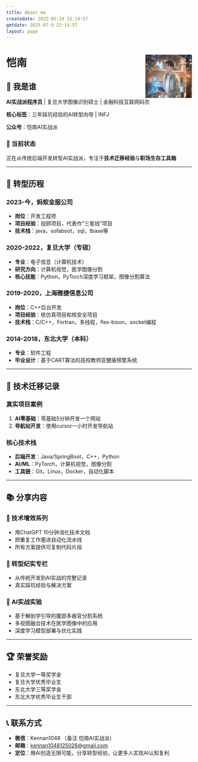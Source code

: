 ```yaml
---
title: About me
createdate: 2022-02-24 22:14:57
gmtdate: 2025-07-9 22:14:57
layout: page
---
```


<h1>恺南<img src="/images/kennanAi.png" width="25%" align ="right"></h1>

## 🎯 我是谁
**AI实战派程序员** | 复旦大学图像识别硕士 | 金融科技互联网码农

**核心标签**：三年踩坑经验的AI转型向导 | INFJ

**公众号**：恺南AI实战派

### 💼 当前状态
正在从传统后端开发转型AI实战派，专注于**技术迁移经验**与**职场生存工具箱**

---

## 🚀 转型历程

### 2023-今，蚂蚁金服公司
- **岗位**：开发工程师
- **项目经验**：投顾项目，代表作“三笔钱”项目
- **技术栈**：java，sofaboot，sql，tbase等

### 2020-2022，复旦大学（专硕）
- **专业**：电子信息（计算机技术）
- **研究方向**：计算机视觉，医学图像分割
- **核心技能**：Python，PyTorch深度学习框架，图像分割算法
  
### 2019-2020，上海雅捷信息公司
- **岗位**：C++后台开发
- **项目经验**：核仿真项目和核安全项目
- **技术栈**：C/C++，Fortran，多线程，flex-bison，socket编程
  
### 2014-2018，东北大学（本科）
- **专业**：软件工程
- **毕业设计**：基于CART算法的高校教师亚健康预警系统

---

## 🔧 技术迁移记录
### 真实项目案例
1. **AI零基础**：零基础5分钟开发一个网站
2. **导航站开发**：使用cursor一小时开发导航站

### 核心技术栈
- **后端开发**：Java/SpringBoot，C++，Python
- **AI/ML**：PyTorch，计算机视觉，图像分割
- **工具链**：Git，Linux，Docker，自动化脚本

---

## 📚 分享内容
### 🎯 技术增效系列
  - 用ChatGPT 10分钟消化技术文档
  - 把重复工作塞进自动化流水线
  - 所有方案提供可复制代码片段

### 🚧 转型纪实专栏
  - 从传统开发到AI实战的完整记录
  - 真实踩坑经验与解决方案

### 🚀 AI实战实验
- 基于解剖学引导的腹部多器官分割系统
- 多视图融合技术在医学图像中的应用
- 深度学习模型部署与优化实践

---

## 🏆 荣誉奖励
- 复旦大学一等奖学金
- 复旦大学优秀毕业生
- 东北大学三等奖学金
- 东北大学优秀毕业生干部

---

## 📞 联系方式
- **微信**：Kennan1048 （备注 恺南AI实战派）
- **邮箱**：kennan1048125026@gmail.com
- **定位**：用AI创造无限可能，分享转型经验，让更多人实现AI认知复利

